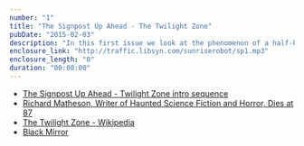 ```yaml
---
number: "1"
title: "The Signpost Up Ahead - The Twilight Zone"
pubDate: "2015-02-03"
description: "In this first issue we look at the phenomenon of a half-hour TV drama program that debuted in 1959 on the CBS television network, Rod Serling’s The Twilight Zone. Special guests Justin & Michael Edwards join the conversation."
enclosure_link: "http://traffic.libsyn.com/sunriserobot/sp1.mp3"
enclosure_length: "0"
duration: "00:00:00"
---
```

- [The Signpost Up Ahead - Twilight Zone intro sequence](https://www.youtube.com/watch?v=w2JpBkHzu-Q)
- [Richard Matheson, Writer of Haunted Science Fiction and Horror, Dies at 87](http://www.nytimes.com/2013/06/26/books/richard-matheson-writer-of-haunted-science-fiction-and-horror-dies-at-87.html)
- [The Twilight Zone - Wikipedia](http://en.wikipedia.org/wiki/The_Twilight_Zone)
- [Black Mirror](http://www.channel4.com/programmes/black-mirror/)